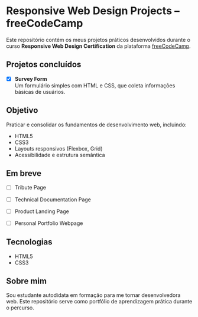 # Responsive Web Design Projects – freeCodeCamp

Este repositório contém os meus projetos práticos desenvolvidos durante o curso **Responsive Web Design Certification** da plataforma [freeCodeCamp](https://www.freecodecamp.org/).

## Projetos concluídos

- [x] **Survey Form**  
  Um formulário simples com HTML e CSS, que coleta informações básicas de usuários.

## Objetivo

Praticar e consolidar os fundamentos de desenvolvimento web, incluindo:

- HTML5
- CSS3
- Layouts responsivos (Flexbox, Grid)
- Acessibilidade e estrutura semântica


## Em breve

- [ ] Tribute Page  
- [ ] Technical Documentation Page  
- [ ] Product Landing Page  
- [ ] Personal Portfolio Webpage


## Tecnologias

- HTML5
- CSS3

## Sobre mim

Sou estudante autodidata em formação para me tornar desenvolvedora web. Este repositório serve como portfólio de aprendizagem prática durante o percurso.


